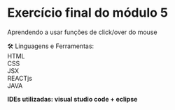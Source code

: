 <h1> Exercício final do módulo 5 </h1>

<p> Aprendendo a usar funções de click/over do mouse </p>

🛠 Linguagens e Ferramentas:<br>
HTML<br>
CSS<br>
JSX<br>
REACTjs<br>
JAVA<br>

<strong> IDEs utilizadas: visual studio code + eclipse </strong>
